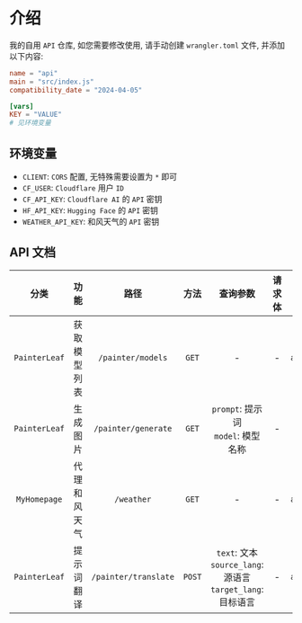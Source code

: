 # 介绍
我的自用 `API` 仓库, 如您需要修改使用, 请手动创建 `wrangler.toml` 文件, 并添加以下内容:

```toml
name = "api"
main = "src/index.js"
compatibility_date = "2024-04-05"

[vars]
KEY = "VALUE"
# 见环境变量
```

## 环境变量
- `CLIENT`: `CORS` 配置, 无特殊需要设置为 `*` 即可
- `CF_USER`: `Cloudflare` 用户 `ID`
- `CF_API_KEY`: `Cloudflare AI` 的 `API` 密钥
- `HF_API_KEY`: `Hugging Face` 的 `API` 密钥
- `WEATHER_API_KEY`: 和风天气的 `API` 密钥

## API 文档
| 分类 | 功能 | 路径 | 方法 | 查询参数 | 请求体 | 返回值 |
| :---: | :---: | :---: | :---: | :---: | :---: | :---: |
| `PainterLeaf` | 获取模型列表 | `/painter/models` | `GET` | - | - | `application/json` |
| `PainterLeaf` | 生成图片 | `/painter/generate` | `GET` | `prompt`: 提示词<br>`model`: 模型名称 | - | `image/png` |
| `MyHomepage` | 代理和风天气 | `/weather` | `GET` | - | - | `application/json` |
| `PainterLeaf` | 提示词翻译 | `/painter/translate` | `POST` | `text`: 文本<br>`source_lang`: 源语言<br>`target_lang`: 目标语言 | - | `application/json` |

